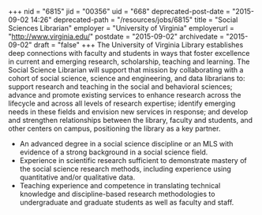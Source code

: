 +++
nid = "6815"
jid = "00356"
uid = "668"
deprecated-post-date = "2015-09-02 14:26"
deprecated-path = "/resources/jobs/6815"
title = "Social Sciences Librarian"
employer = "University of Virginia"
employerurl = "http://www.virginia.edu/"
postdate = "2015-09-02"
archivedate = "2015-09-02"
draft = "false"
+++
The University of Virginia Library establishes deep connections with
faculty and students in ways that foster excellence in current and
emerging research, scholarship, teaching and learning. The Social
Science Librarian will support that mission by collaborating with a
cohort of social science, science and engineering, and data librarians
to: support research and teaching in the social and behavioral sciences;
advance and promote existing services to enhance research across the
lifecycle and across all levels of research expertise; identify emerging
needs in these fields and envision new services in response; and develop
and strengthen relationships between the library, faculty and students,
and other centers on campus, positioning the library as a key partner.
  
-   An advanced degree in a social science discipline or an MLS with
    evidence of a strong background in a social science field.
-   Experience in scientific research sufficient to demonstrate mastery
    of the social science research methods, including experience using
    quantitative and/or qualitative data.
-   Teaching experience and competence in translating technical
    knowledge and discipline-based research methodologies to
    undergraduate and graduate students as well as faculty and staff.
